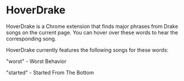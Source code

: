 # HoverDrake

HoverDrake is a Chrome extension that finds major phrases from Drake songs on the current page. You can hover over these words to hear the corresponding song.

HoverDrake currently features the following songs for these words:

"worst" - Worst Behavior

"started" - Started From The Bottom
